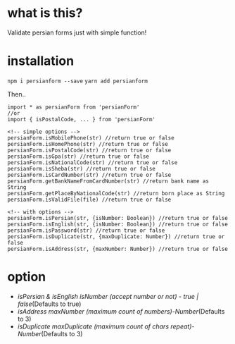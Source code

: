 # what is this?

Validate persian forms just with simple function!

# installation

`npm i persianform --save`
`yarn add persianform`

Then..

```
import * as persianForm from 'persianForm'
//or
import { isPostalCode, ... } from 'persianForm'

<!-- simple options -->
persianForm.isMobilePhone(str) //return true or false
persianForm.isHomePhone(str) //return true or false
persianForm.isPostalCode(str) //return true or false
persianForm.isGpa(str) //return true or false
persianForm.isNationalCode(str) //return true or false
persianForm.isSheba(str) //return true or false
persianForm.isCardNumber(str) //return true or false
persianForm.getBankNameFromCardNumber(str) //return bank name as String
persianForm.getPlaceByNationalCode(str) //return born place as String
persianForm.isValidFile(file) //return true or false

<!-- with options -->
persianForm.isPersian(str, {isNumber: Boolean}) //return true or false
persianForm.isEnglish(str, {isNumber: Boolean}) //return true or false
persianForm.isPassword(str) //return true or false
persianForm.isDuplicate(str, {maxDuplicate: Number}) //return true or false
persianForm.isAddress(str, {maxNumber: Number}) //return true or false
```

# option

- _isPersian & isEnglish isNumber (accept number or not)_ - _true | false_(Defaults to true)
- _isAddress maxNumber (maximum count of numbers)_-_Number_(Defaults to 3)
- _isDuplicate maxDuplicate (maximum count of chars repeat)_-_Number_(Defaults to 3)

